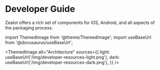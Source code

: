 # Developer Guide

Zealot offers a rich set of components for iOS, Android, and all aspects of the packaging process.

import ThemedImage from '@theme/ThemedImage';
import useBaseUrl from '@docusaurus/useBaseUrl';

<ThemedImage
  alt="Architecture"
  sources={{
    light: useBaseUrl('/img/developer-resources-light.png'),
    dark: useBaseUrl('/img/developer-resources-dark.png'),
  }}
/>

